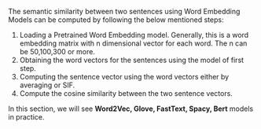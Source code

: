 The semantic similarity between two sentences using Word Embedding Models can be computed by following the below mentioned steps:

1. Loading a Pretrained Word Embedding model. Generally, this is a word embedding matrix with n dimensional vector for each word. The n can be 50,100,300 or more. 
1. Obtaining the word vectors for the sentences using the model of first step.
1. Computing the sentence vector using the word vectors either by averaging or SIF.
1. Compute the cosine similarity between the two sentence vectors.

In this section, we will see **Word2Vec, Glove, FastText, Spacy, Bert** models in practice.